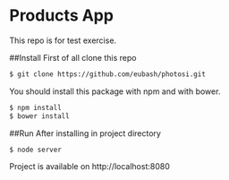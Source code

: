 # Products App
This repo is for test exercise.

##Install
First of all clone this repo
```sh
$ git clone https://github.com/eubash/photosi.git
```

You should install this package with npm and with bower. 

```sh
$ npm install
$ bower install
```

##Run
After installing in project directory
```sh
$ node server
```

Project is available on http://localhost:8080

